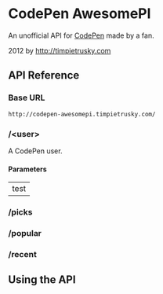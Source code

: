 # CodePen AwesomePI

An unofficial API for [CodePen](http://codepen.io) made by a fan.

2012 by http://timpietrusky.com

## API Reference

### Base URL

    http://codepen-awesomepi.timpietrusky.com/

### /&lt;user&gt;

A CodePen user.

#### Parameters

<table>
    <tr>
        <td>test</td>
    </tr>
</table>

### /picks

### /popular

### /recent


## Using the API